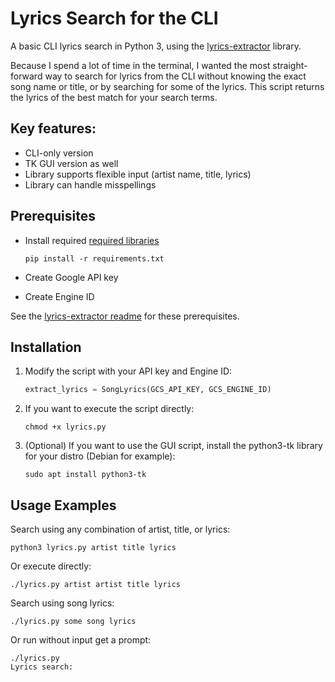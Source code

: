 # Lyrics Search for the CLI

A basic CLI lyrics search in Python 3, using the [lyrics-extractor](https://github.com/Techcatchers/PyLyrics-Extractor) library.

Because I spend a lot of time in the terminal, I wanted the most straight-forward way to search for lyrics from the CLI without knowing the exact song name or title, or by searching for some of the lyrics. This script returns the lyrics of the best match for your search terms.

## Key features:

* CLI-only version
* TK GUI version as well
* Library supports flexible input (artist name, title, lyrics)
* Library can handle misspellings

## Prerequisites

* Install required [required libraries](https://github.com/Techcatchers/PyLyrics-Extractor/blob/master/README.md#installation)

   ```console
   pip install -r requirements.txt
   ```

* Create Google API key
* Create Engine ID

See the [lyrics-extractor readme](https://github.com/Techcatchers/PyLyrics-Extractor/blob/master/README.md#installation) for these prerequisites.

## Installation

1. Modify the script with your API key and Engine ID:
    ```python
    extract_lyrics = SongLyrics(GCS_API_KEY, GCS_ENGINE_ID)
    ```

2. If you want to execute the script directly:
    ```console
    chmod +x lyrics.py
    ```

3. (Optional) If you want to use the GUI script, install the python3-tk library for your distro (Debian for example):
    ```console
    sudo apt install python3-tk
    ```

## Usage Examples

Search using any combination of artist, title, or lyrics:
```console
python3 lyrics.py artist title lyrics
```

Or execute directly:
```console
./lyrics.py artist artist title lyrics
```

Search using song lyrics:
```console
./lyrics.py some song lyrics
```

Or run without input get a prompt:
```console
./lyrics.py
Lyrics search:
```
